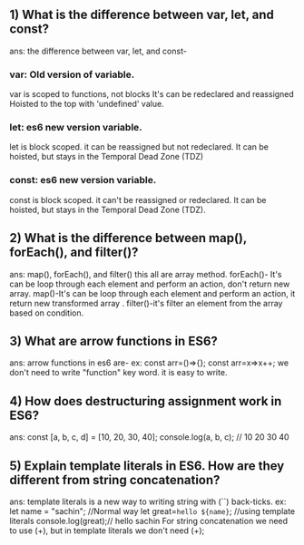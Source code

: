 
## 1) What is the difference between var, let, and const?
ans:
the difference between var, let, and const-
### var: Old version of variable.
 var is scoped to functions, not blocks
 It's can be redeclared and reassigned
 Hoisted to the top with 'undefined' value.
### let: es6 new version variable.
let is block scoped. it can be reassigned but not redeclared.
It can be hoisted, but stays in the Temporal Dead Zone (TDZ)
### const: es6 new version variable.
const is block scoped. it can't be reassigned or redeclared.
It can be hoisted, but stays in the Temporal Dead Zone (TDZ).


## 2) What is the difference between map(), forEach(), and filter()? 
ans:
map(), forEach(), and filter() this all are array method. 
forEach()- It's can be loop through each element and perform
an action, don't return new array.
map()-It's can be loop through each element and perform
an action, it return new transformed array .
filter()-it's filter an element from the array based on condition. 
## 3) What are arrow functions in ES6?
ans: arrow functions in es6 are-
ex:
const arr=()=>{};
const arr=x=>x++; 
we don't need to write "function" key word. it is easy to write.


## 4) How does destructuring assignment work in ES6?
ans:
const [a, b, c, d] = [10, 20, 30, 40];
console.log(a, b, c); // 10 20 30 40

## 5) Explain template literals in ES6. How are they different from string concatenation?
ans:
template literals is a new way to writing string with (``) back-ticks.
ex: let name = "sachin"; //Normal way
let great=`hello ${name}`; //using template literals
console.log(great);// hello sachin
For string concatenation we need to use (+), but in template literals we don't need (+);

